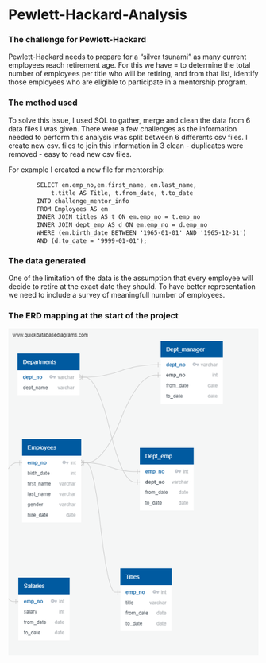 # Pewlett-Hackard-Analysis

### The challenge for Pewlett-Hackard

Pewlett-Hackard needs to prepare for a  “silver tsunami” as many current employees reach retirement age. For this we have = to  determine the total number of employees per title who will be retiring, and from that list, identify those employees who are eligible to participate in a mentorship program. 

### The method used
To solve this issue, I used SQL to gather, merge and clean the data from 6 data files I was given. There were a few challenges as the information needed to perform this analysis was split between 6 differents csv files. I create new csv. files to join this information in 3 clean - duplicates were removed - easy to read new csv files.

For example I created a new file for mentorship:

            SELECT em.emp_no,em.first_name, em.last_name, 
                t.title AS Title, t.from_date, t.to_date
            INTO challenge_mentor_info
            FROM Employees AS em
            INNER JOIN titles AS t ON em.emp_no = t.emp_no
            INNER JOIN dept_emp AS d ON em.emp_no = d.emp_no
            WHERE (em.birth_date BETWEEN '1965-01-01' AND '1965-12-31')
            AND (d.to_date = '9999-01-01');
           
 ### The data generated
 
One of the limitation of the data is the assumption that every employee will decide to retire at the exact date they should. 
To have better representation we need to include a survey of meaningfull number of employees. 

 ### The ERD mapping at the start of the project
 
 ![QuickDBD-export.png](https://github.com/lskerrett/Pewlett-Hackard-Analysis/blob/master/QuickDBD-export.png)
 
 
 
     
